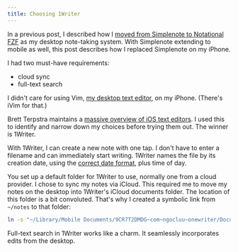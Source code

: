 ```yaml
---
title: Choosing 1Writer
---
```

In a previous post, I described how I [moved from Simplenote to Notational FZF](moving-from-simplenote-to-notational-fzf) as my desktop note-taking system. With Simplenote extending to mobile as well, this post describes how I replaced Simplenote on my iPhone.

I had two must-have requirements:

* cloud sync
* full-text search

I didn't care for using Vim, [my desktop text editor](choosing-vim), on my iPhone. (There's iVim for that.)

Brett Terpstra maintains a [massive overview of iOS text editors](https://brettterpstra.com/ios-text-editors/). I used this to identify and narrow down my choices before trying them out. The winner is 1Writer.

With 1Writer, I can create a new note with one tap. I don't have to enter a filename and can immediately start writing. 1Writer names the file by its creation date, using the [correct date format](https://xkcd.com/1179/), plus time of day.

You set up a default folder for 1Writer to use, normally one from a cloud provider. I chose to sync my notes via iCloud. This required me to move my notes on the desktop into 1Writer's iCloud documents folder. The location of this folder is a bit convoluted. That's why I created a symbolic link from `~/notes` to that folder:

```bash
ln -s "~/Library/Mobile Documents/9CR7T2DMDG~com~ngocluu~onewriter/Documents" ~/notes
```

Full-text search in 1Writer works like a charm. It seamlessly incorporates edits from the desktop.
